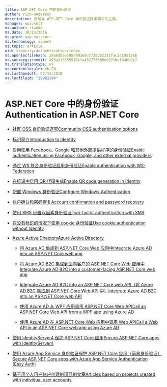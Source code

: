 ```yaml
---
title: ASP.NET Core 中的身份验证
author: rick-anderson
description: 发现与 ASP.NET Core 身份验证技术相关的主题。
manager: wpickett
ms.author: riande
ms.date: 10/14/2016
ms.prod: asp.net-core
ms.technology: aspnet
ms.topic: article
uid: security/authentication/index
ms.openlocfilehash: 20a6d5ae598a0d1e8d7735cb1311fac1c10513eb
ms.sourcegitcommit: 493a215355576cfa481773365de021bcf04bb9c7
ms.translationtype: HT
ms.contentlocale: zh-CN
ms.lasthandoff: 03/15/2018
ms.locfileid: "29903294"
---
```

# <a name="authentication-in-aspnet-core"></a><span data-ttu-id="6ad80-103">ASP.NET Core 中的身份验证</span><span class="sxs-lookup"><span data-stu-id="6ad80-103">Authentication in ASP.NET Core</span></span>

* [<span data-ttu-id="6ad80-104">社区 OSS 身份验证选项</span><span class="sxs-lookup"><span data-stu-id="6ad80-104">Community OSS authentication options</span></span>](xref:security/authentication/community)

* [<span data-ttu-id="6ad80-105">标识简介</span><span class="sxs-lookup"><span data-stu-id="6ad80-105">Introduction to Identity</span></span>](xref:security/authentication/identity)

* [<span data-ttu-id="6ad80-106">启用使用 Facebook、Google 和其他外部提供程序的身份验证</span><span class="sxs-lookup"><span data-stu-id="6ad80-106">Enable authentication using Facebook, Google, and other external providers</span></span>](xref:security/authentication/social/index)

* [<span data-ttu-id="6ad80-107">通过 WS 联合身份验证启用身份验证</span><span class="sxs-lookup"><span data-stu-id="6ad80-107">Enable authentication with WS-Federation</span></span>](xref:security/authentication/ws-federation)

* [<span data-ttu-id="6ad80-108">在标识中启用 QR 代码生成</span><span class="sxs-lookup"><span data-stu-id="6ad80-108">Enable QR code generation in Identity</span></span>](xref:security/authentication/identity-enable-qrcodes)

* [<span data-ttu-id="6ad80-109">配置 Windows 身份验证</span><span class="sxs-lookup"><span data-stu-id="6ad80-109">Configure Windows Authentication</span></span>](xref:security/authentication/windowsauth)

* [<span data-ttu-id="6ad80-110">帐户确认和密码恢复</span><span class="sxs-lookup"><span data-stu-id="6ad80-110">Account confirmation and password recovery</span></span>](xref:security/authentication/accconfirm)

* [<span data-ttu-id="6ad80-111">使用 SMS 设置双因素身份验证</span><span class="sxs-lookup"><span data-stu-id="6ad80-111">Two-factor authentication with SMS</span></span>](xref:security/authentication/2fa)

* [<span data-ttu-id="6ad80-112">在没有标识的情况下使用 cookie 身份验证</span><span class="sxs-lookup"><span data-stu-id="6ad80-112">Use cookie authentication without Identity</span></span>](xref:security/authentication/cookie)

* [<span data-ttu-id="6ad80-113">Azure Active Directory</span><span class="sxs-lookup"><span data-stu-id="6ad80-113">Azure Active Directory</span></span>](xref:security/authentication/azure-active-directory/index)

  * [<span data-ttu-id="6ad80-114">将 Azure AD 集成到 ASP.NET Core Web 应用中</span><span class="sxs-lookup"><span data-stu-id="6ad80-114">Integrate Azure AD into an ASP.NET Core web app</span></span>](https://azure.microsoft.com/documentation/samples/active-directory-dotnet-webapp-openidconnect-aspnetcore/)

  * [<span data-ttu-id="6ad80-115">将 Azure AD B2C 集成到面向客户的 ASP.NET Core Web 应用中</span><span class="sxs-lookup"><span data-stu-id="6ad80-115">Integrate Azure AD B2C into a customer-facing ASP.NET Core web app</span></span>](xref:security/authentication/azure-ad-b2c)

  * [<span data-ttu-id="6ad80-116">Integrate Azure AD B2C into an ASP.NET Core web API（将 Azure AD B2C 集成到 ASP.NET Core Web API 中）</span><span class="sxs-lookup"><span data-stu-id="6ad80-116">Integrate Azure AD B2C into an ASP.NET Core web API</span></span>](xref:security/authentication/azure-ad-b2c-webapi)

  * [<span data-ttu-id="6ad80-117">使用 Azure AD 从 WPF 应用调用 ASP.NET Core Web API</span><span class="sxs-lookup"><span data-stu-id="6ad80-117">Call an ASP.NET Core Web API from a WPF app using Azure AD</span></span>](https://azure.microsoft.com/documentation/samples/active-directory-dotnet-native-aspnetcore/)

  * [<span data-ttu-id="6ad80-118">使用 Azure AD 在 ASP.NET Core Web 应用中调用 Web API</span><span class="sxs-lookup"><span data-stu-id="6ad80-118">Call a Web API in an ASP.NET Core web app using Azure AD</span></span>](https://azure.microsoft.com/documentation/samples/active-directory-dotnet-webapp-webapi-openidconnect-aspnetcore/)

* [<span data-ttu-id="6ad80-119">使用 IdentityServer4 保护 ASP.NET Core 应用</span><span class="sxs-lookup"><span data-stu-id="6ad80-119">Secure ASP.NET Core apps with IdentityServer4</span></span>](http://docs.identityserver.io/en/release/)

* [<span data-ttu-id="6ad80-120">使用 Azure App Service 身份验证保护 ASP.NET Core 应用（简易身份验证）</span><span class="sxs-lookup"><span data-stu-id="6ad80-120">Secure ASP.NET Core apps with Azure App Service Authentication (Easy Auth)</span></span>](/azure/app-service/app-service-authentication-overview)

* [<span data-ttu-id="6ad80-121">基于用个人用户帐户创建的项目的文章</span><span class="sxs-lookup"><span data-stu-id="6ad80-121">Articles based on projects created with individual user accounts</span></span>](xref:security/authentication/individual)
